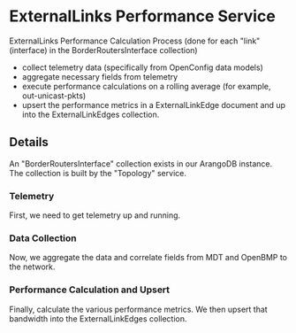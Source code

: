 # ExternalLinks Performance Service

ExternalLinks Performance Calculation Process
(done for each "link"(interface) in the BorderRoutersInterface collection)
- collect telemetry data (specifically from OpenConfig data models)
- aggregate necessary fields from telemetry
- execute performance calculations on a rolling average (for example, out-unicast-pkts)
- upsert the performance metrics in a ExternalLinkEdge document and up into the ExternalLinkEdges collection.

## Details
An "BorderRoutersInterface" collection exists in our ArangoDB instance. The collection is built by the "Topology" service.

### Telemetry
First, we need to get telemetry up and running.

### Data Collection
Now, we aggregate the data and correlate fields from MDT and OpenBMP to the network.

### Performance Calculation and Upsert
Finally, calculate the various performance metrics. We then upsert that bandwidth into the ExternalLinkEdges collection.

